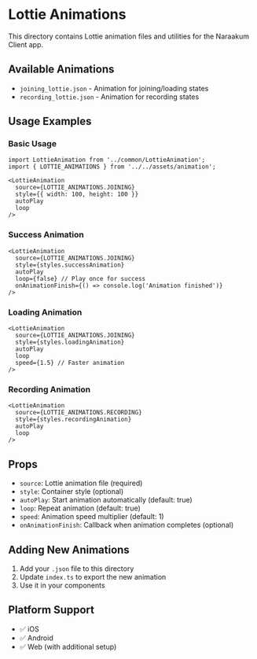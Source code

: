 # Lottie Animations

This directory contains Lottie animation files and utilities for the Naraakum Client app.

## Available Animations

- `joining_lottie.json` - Animation for joining/loading states
- `recording_lottie.json` - Animation for recording states

## Usage Examples

### Basic Usage
```tsx
import LottieAnimation from '../common/LottieAnimation';
import { LOTTIE_ANIMATIONS } from '../../assets/animation';

<LottieAnimation
  source={LOTTIE_ANIMATIONS.JOINING}
  style={{ width: 100, height: 100 }}
  autoPlay
  loop
/>
```

### Success Animation
```tsx
<LottieAnimation
  source={LOTTIE_ANIMATIONS.JOINING}
  style={styles.successAnimation}
  autoPlay
  loop={false} // Play once for success
  onAnimationFinish={() => console.log('Animation finished')}
/>
```

### Loading Animation
```tsx
<LottieAnimation
  source={LOTTIE_ANIMATIONS.JOINING}
  style={styles.loadingAnimation}
  autoPlay
  loop
  speed={1.5} // Faster animation
/>
```

### Recording Animation
```tsx
<LottieAnimation
  source={LOTTIE_ANIMATIONS.RECORDING}
  style={styles.recordingAnimation}
  autoPlay
  loop
/>
```

## Props

- `source`: Lottie animation file (required)
- `style`: Container style (optional)
- `autoPlay`: Start animation automatically (default: true)
- `loop`: Repeat animation (default: true)
- `speed`: Animation speed multiplier (default: 1)
- `onAnimationFinish`: Callback when animation completes (optional)

## Adding New Animations

1. Add your `.json` file to this directory
2. Update `index.ts` to export the new animation
3. Use it in your components

## Platform Support

- ✅ iOS
- ✅ Android
- ✅ Web (with additional setup) 